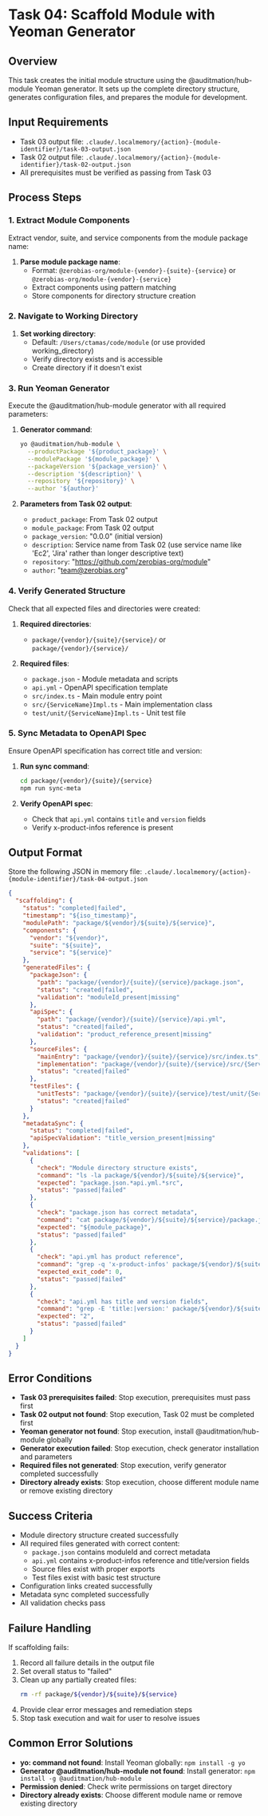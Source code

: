 # Task 04: Scaffold Module with Yeoman Generator

## Overview

This task creates the initial module structure using the @auditmation/hub-module Yeoman generator. It sets up the complete directory structure, generates configuration files, and prepares the module for development.

## Input Requirements

- Task 03 output file: `.claude/.localmemory/{action}-{module-identifier}/task-03-output.json`
- Task 02 output file: `.claude/.localmemory/{action}-{module-identifier}/task-02-output.json`
- All prerequisites must be verified as passing from Task 03

## Process Steps

### 1. Extract Module Components

Extract vendor, suite, and service components from the module package name:

1. **Parse module package name**:
   - Format: `@zerobias-org/module-{vendor}-{suite}-{service}` or `@zerobias-org/module-{vendor}-{service}`
   - Extract components using pattern matching
   - Store components for directory structure creation

### 2. Navigate to Working Directory

1. **Set working directory**:
   - Default: `/Users/ctamas/code/module` (or use provided working_directory)
   - Verify directory exists and is accessible
   - Create directory if it doesn't exist

### 3. Run Yeoman Generator

Execute the @auditmation/hub-module generator with all required parameters:

1. **Generator command**:
   ```bash
   yo @auditmation/hub-module \
     --productPackage '${product_package}' \
     --modulePackage '${module_package}' \
     --packageVersion '${package_version}' \
     --description '${description}' \
     --repository '${repository}' \
     --author '${author}'
   ```

2. **Parameters from Task 02 output**:
   - `product_package`: From Task 02 output
   - `module_package`: From Task 02 output  
   - `package_version`: "0.0.0" (initial version)
   - `description`: Service name from Task 02 (use service name like 'Ec2', 'Jira' rather than longer descriptive text)
   - `repository`: "https://github.com/zerobias-org/module"
   - `author`: "team@zerobias.org"

### 4. Verify Generated Structure

Check that all expected files and directories were created:

1. **Required directories**:
   - `package/{vendor}/{suite}/{service}/` or `package/{vendor}/{service}/`

2. **Required files**:
   - `package.json` - Module metadata and scripts
   - `api.yml` - OpenAPI specification template
   - `src/index.ts` - Main module entry point
   - `src/{ServiceName}Impl.ts` - Main implementation class
   - `test/unit/{ServiceName}Impl.ts` - Unit test file

### 5. Sync Metadata to OpenAPI Spec

Ensure OpenAPI specification has correct title and version:

1. **Run sync command**:
   ```bash
   cd package/{vendor}/{suite}/{service}
   npm run sync-meta
   ```

2. **Verify OpenAPI spec**:
   - Check that `api.yml` contains `title` and `version` fields
   - Verify x-product-infos reference is present

## Output Format

Store the following JSON in memory file: `.claude/.localmemory/{action}-{module-identifier}/task-04-output.json`

```json
{
  "scaffolding": {
    "status": "completed|failed",
    "timestamp": "${iso_timestamp}",
    "modulePath": "package/${vendor}/${suite}/${service}",
    "components": {
      "vendor": "${vendor}",
      "suite": "${suite}",
      "service": "${service}"
    },
    "generatedFiles": {
      "packageJson": {
        "path": "package/{vendor}/{suite}/{service}/package.json",
        "status": "created|failed",
        "validation": "moduleId_present|missing"
      },
      "apiSpec": {
        "path": "package/{vendor}/{suite}/{service}/api.yml",
        "status": "created|failed",
        "validation": "product_reference_present|missing"
      },
      "sourceFiles": {
        "mainEntry": "package/{vendor}/{suite}/{service}/src/index.ts",
        "implementation": "package/{vendor}/{suite}/{service}/src/{ServiceName}Impl.ts",
        "status": "created|failed"
      },
      "testFiles": {
        "unitTests": "package/{vendor}/{suite}/{service}/test/unit/{ServiceName}Impl.ts",
        "status": "created|failed"
      }
    },
    "metadataSync": {
      "status": "completed|failed",
      "apiSpecValidation": "title_version_present|missing"
    },
    "validations": [
      {
        "check": "Module directory structure exists",
        "command": "ls -la package/${vendor}/${suite}/${service}",
        "expected": "package.json.*api.yml.*src",
        "status": "passed|failed"
      },
      {
        "check": "package.json has correct metadata",
        "command": "cat package/${vendor}/${suite}/${service}/package.json | jq '.name, .moduleId, .author'",
        "expected": "${module_package}",
        "status": "passed|failed"
      },
      {
        "check": "api.yml has product reference",
        "command": "grep -q 'x-product-infos' package/${vendor}/${suite}/${service}/api.yml",
        "expected_exit_code": 0,
        "status": "passed|failed"
      },
      {
        "check": "api.yml has title and version fields",
        "command": "grep -E 'title:|version:' package/${vendor}/${suite}/${service}/api.yml | wc -l",
        "expected": "2",
        "status": "passed|failed"
      }
    ]
  }
}
```

## Error Conditions

- **Task 03 prerequisites failed**: Stop execution, prerequisites must pass first
- **Task 02 output not found**: Stop execution, Task 02 must be completed first
- **Yeoman generator not found**: Stop execution, install @auditmation/hub-module globally
- **Generator execution failed**: Stop execution, check generator installation and parameters
- **Required files not generated**: Stop execution, verify generator completed successfully
- **Directory already exists**: Stop execution, choose different module name or remove existing directory

## Success Criteria

- Module directory structure created successfully
- All required files generated with correct content:
  - `package.json` contains moduleId and correct metadata
  - `api.yml` contains x-product-infos reference and title/version fields
  - Source files exist with proper exports
  - Test files exist with basic test structure
- Configuration links created successfully
- Metadata sync completed successfully
- All validation checks pass

## Failure Handling

If scaffolding fails:
1. Record all failure details in the output file
2. Set overall status to "failed"
3. Clean up any partially created files:
   ```bash
   rm -rf package/${vendor}/${suite}/${service}
   ```
4. Provide clear error messages and remediation steps
5. Stop task execution and wait for user to resolve issues

## Common Error Solutions

- **yo: command not found**: Install Yeoman globally: `npm install -g yo`
- **Generator @auditmation/hub-module not found**: Install generator: `npm install -g @auditmation/hub-module`
- **Permission denied**: Check write permissions on target directory
- **Directory already exists**: Choose different module name or remove existing directory
